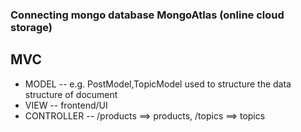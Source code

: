 ### Connecting mongo database MongoAtlas (online cloud storage)

## MVC

- MODEL -- e.g. PostModel,TopicModel used to structure the data structure of document
- VIEW -- frontend/UI
- CONTROLLER -- /products ==> products, /topics ==> topics
